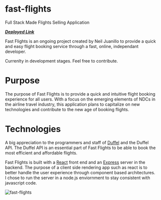# fast-flights
Full Stack Made Flights Selling Application

[***Deployed Link***](https://fast-flights.herokuapp.com/)

Fast Flights is an ongoing project created by Neil Juanillo to 
provide a quick and easy flight booking service through
a fast, online, independant developer.

Currenlty in development stages. Feel free to contribute. 

# Purpose
The purpose of Fast Flights is to provide a quick and intuitive flight
booking experience for all users. With a focus on the emerging elements of
NDCs in the airline travel industry, this application plans to capitalize on 
new technologies and contribute to the new age of booking flights. 

# Technologies
A big appreciation to the programmers and staff of [Duffel](https://duffel.com/) and the Duffel API. 
The Duffel API is an essential part of Fast Flights to be able to book the most
efficient and affordable flights. 

Fast Flights is built with a [React](https://reactjs.org/) front end and an [Express](https://expressjs.com/) server in the backend. 
The purpose of a client side rendering app such as react is to better handle the user experience
through component based architectures. I chose to run the server in a node.js enviornment to stay 
consistent with javascript code. 



![fast-flights](https://user-images.githubusercontent.com/37945822/173178537-43ecccfd-b6ab-465f-b7c7-d57c85942045.JPG)
